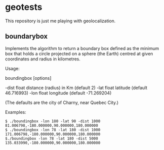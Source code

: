 geotests
========

This repository is just me playing with geolocalization.

boundarybox
-----------

Implements the algorithm to return a boundary box defined as the minimum box
that holds a circle projected on a sphere (the Earth) centred at given
coordinates and radius in kilometres.

Usage:

  boundingbox [options]

  -dist float
        distance (radius) in Km (default 2)
  -lat float
        latitude (default 46.716993)
  -lon float
        longitude (default -71.269204)

(The defaults are the city of Charny, near Quebec City.)

Examples:

    $ ./boundingbox -lon 180 -lat 90 -dist 1000
    81.006798,-180.000000,90.000000,180.000000
    $ ./boundingbox -lon 78 -lat 180 -dist 1000
    171.006798,-180.000000,90.000000,180.000000
    $./boundingbox -lon 78 -lat 180 -dist 5000
    135.033990,-180.000000,90.000000,180.000000

